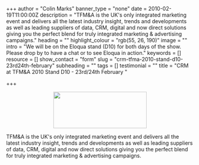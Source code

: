 +++
author = "Colin Marks"
banner_type = "none"
date = 2010-02-19T11:00:00Z
description = "TFM&A is the UK's only integrated marketing event and delivers all the latest industry insight, trends and developments as well as leading suppliers of data, CRM, digital and now direct solutions giving you the perfect blend for truly integrated marketing & advertising campaigns."
heading = ""
highlight_colour = "rgb(55, 26, 190)"
image = ""
intro = "We will be on the Eloqua stand (D10) for both days of the show. Please drop by to have a chat or to see Eloqua in action."
keywords = []
resource = []
show_contact = "form"
slug = "crm-tfma-2010-stand-d10-23rd24th-february"
subheading = ""
tags = []
testimonial = ""
title = "CRM at TFM&A 2010 Stand D10 - 23rd/24th February "

+++
<p><img style="display: block; margin-left: auto; margin-right: auto;" src="https://crmtdigital.com/sites/default/files/tfma_logo.png" alt="" width="251" height="98"></p>

TFM&A is the UK's only integrated marketing event and delivers all the latest industry insight, trends and developments as well as leading suppliers of data, CRM, digital and now direct solutions giving you the perfect blend for truly integrated marketing & advertising campaigns.